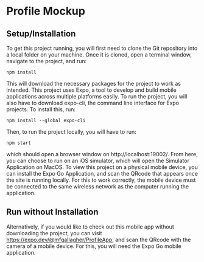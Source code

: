 # Profile Mockup

## Setup/Installation

To get this project running, you will first need to clone the Git repository
into a local folder on your machine. Once it is cloned, open a terminal
window, navigate to the project, and run:

```
npm install
```

This will download the necessary packages for the project to work as intended.
This project uses Expo, a tool to develop and build mobile applications across
multiple platforms easily. To run the project, you will also have to download
expo-cli, the command line interface for Expo projects. To install this,
run:

```
npm install --global expo-cli
```

Then, to run the project locally, you will have to run:

```
npm start
```

which should open a browser window on http://localhost:19002/. From here,
you can choose to run on an iOS simulator, which will open the Simulator
Application on MacOS. To view this project
on a physical mobile device, you can install the Expo Go Application,
and scan the QRcode that appears once the site is running locally. For
this to work correctly, the mobile device must be connected to the same
wireless network as the computer running the application.

## Run without Installation

Alternatively, if you would like to check out this mobile app without
downloading the project, you can visit https://expo.dev/@mfgallagher/ProfileApp,
and scan the QRcode with the camera of a mobile device. For this, you will need
the Expo Go mobile application.
